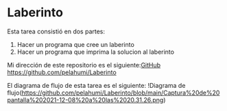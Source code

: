 # Laberinto

Esta tarea consistió en dos partes:
1) Hacer un programa que cree un laberinto
2) Hacer un programa que imprima la solucion al laberinto

Mi dirección de este repositorio es el siguiente:[GitHub](https://github.com/pelahumi/Laberinto)
https://github.com/pelahumi/Laberinto

El diagrama de flujo de esta tarea es el siguiente:
!Diagrama de flujo(https://github.com/pelahumi/Laberinto/blob/main/Captura%20de%20pantalla%202021-12-08%20a%20las%2020.31.26.png)
